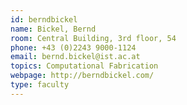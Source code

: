 ```yaml
---
id: berndbickel
name: Bickel, Bernd
room: Central Building, 3rd floor, 54
phone: +43 (0)2243 9000-1124
email: bernd.bickel@ist.ac.at
topics: Computational Fabrication
webpage: http://berndbickel.com/
type: faculty
---
```

